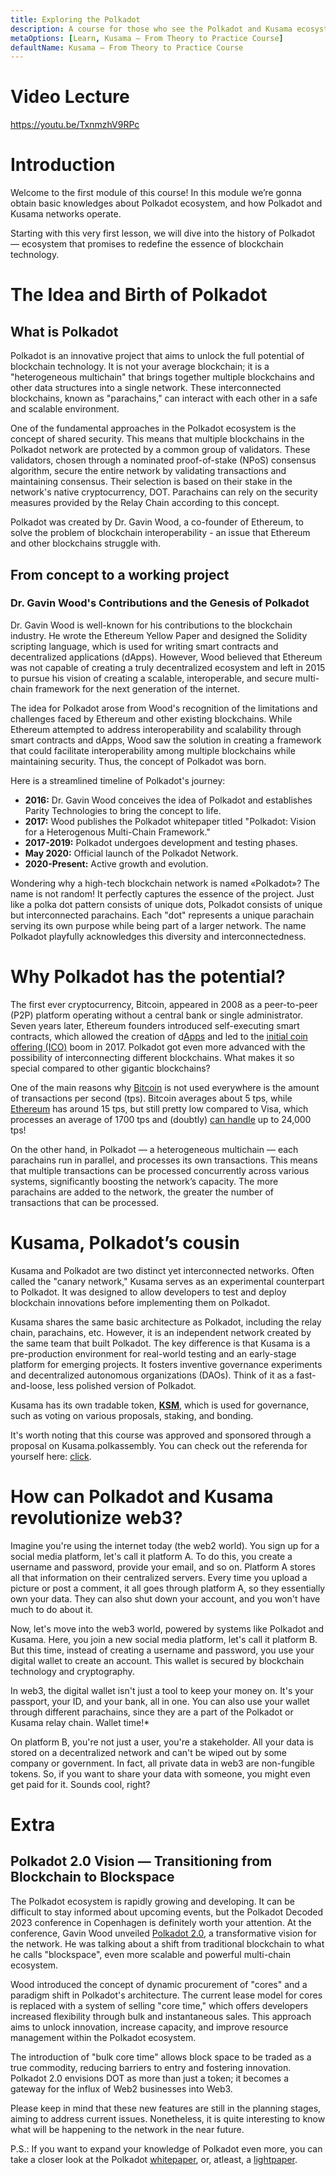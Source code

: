 ```yaml
---
title: Exploring the Polkadot
description: A course for those who see the Polkadot and Kusama ecosystem for the first time.
metaOptions: [Learn, Kusama — From Theory to Practice Course]
defaultName: Kusama — From Theory to Practice Course
---
```


# Video Lecture

https://youtu.be/TxnmzhV9RPc

# Introduction

Welcome to the first module of this course! In this module we’re gonna obtain basic knowledges about Polkadot ecosystem, and how Polkadot and Kusama networks operate.

Starting with this very first lesson, we will dive into the history of Polkadot — ecosystem that promises to redefine the essence of blockchain technology.


<Spoiler title="<h2 style='display: inline;' >Lesson 1. Exploring the Polkadot</h2>">


# **The Idea and Birth of Polkadot**

## What is Polkadot

Polkadot is an innovative project that aims to unlock the full potential of blockchain technology. It is not your average blockchain; it is a "heterogeneous multichain" that brings together multiple blockchains and other data structures into a single network. These interconnected blockchains, known as "parachains," can interact with each other in a safe and scalable environment.

One of the fundamental approaches in the Polkadot ecosystem is the concept of shared security. This means that multiple blockchains in the Polkadot network are protected by a common group of validators. These validators, chosen through a nominated proof-of-stake (NPoS) consensus algorithm, secure the entire network by validating transactions and maintaining consensus. Their selection is based on their stake in the network's native cryptocurrency, DOT. Parachains can rely on the security measures provided by the Relay Chain according to this concept.

Polkadot was created by Dr. Gavin Wood, a co-founder of Ethereum, to solve the problem of blockchain interoperability - an issue that Ethereum and other blockchains struggle with.

## From concept to a working project

### Dr. Gavin Wood's Contributions and the Genesis of Polkadot

Dr. Gavin Wood is well-known for his contributions to the blockchain industry. He wrote the Ethereum Yellow Paper and designed the Solidity scripting language, which is used for writing smart contracts and decentralized applications (dApps). However, Wood believed that Ethereum was not capable of creating a truly decentralized ecosystem and left in 2015 to pursue his vision of creating a scalable, interoperable, and secure multi-chain framework for the next generation of the internet.

The idea for Polkadot arose from Wood's recognition of the limitations and challenges faced by Ethereum and other existing blockchains. While Ethereum attempted to address interoperability and scalability through smart contracts and dApps, Wood saw the solution in creating a framework that could facilitate interoperability among multiple blockchains while maintaining security. Thus, the concept of Polkadot was born.

Here is a streamlined timeline of Polkadot's journey:

- **2016:** Dr. Gavin Wood conceives the idea of Polkadot and establishes Parity Technologies to bring the concept to life.
- **2017:** Wood publishes the Polkadot whitepaper titled "Polkadot: Vision for a Heterogenous Multi-Chain Framework."
- **2017-2019:** Polkadot undergoes development and testing phases.
- **May 2020:** Official launch of the Polkadot Network.
- **2020-Present:** Active growth and evolution.


<robo-academy-note type="note" title="Interesting fact">

Wondering why a high-tech blockchain network is named «Polkadot»? The name is not random! It perfectly captures the essence of the project. Just like a polka dot pattern consists of unique dots, Polkadot consists of unique but interconnected parachains. Each "dot" represents a unique parachain serving its own purpose while being part of a larger network. The name Polkadot playfully acknowledges this diversity and interconnectedness.

</robo-academy-note>

# Why Polkadot has the potential?

The first ever cryptocurrency, Bitcoin, appeared in 2008 as a peer-to-peer (P2P) platform operating without a central bank or single administrator. Seven years later, Ethereum founders introduced self-executing smart contracts, which allowed the creation of d[Apps](https://academy.binance.com/en/articles/what-are-decentralized-applications-dapps) and led to the [initial coin offering (ICO)](https://academy.binance.com/en/articles/what-is-an-ico) boom in 2017. Polkadot got even more advanced with the possibility of interconnecting different blockchains. What makes it so special compared to other gigantic blockchains?

One of the main reasons why [Bitcoin](https://blockchair.com/bitcoin) is not used everywhere is the amount of transactions per second (tps). Bitcoin averages about 5 tps, while [Ethereum](https://blockchair.com/ethereum) has around 15 tps, but still pretty low compared to Visa, which processes an average of 1700 tps and (doubtly) [can handle](https://www.researchgate.net/figure/BITCOIN-AND-ETHEREUM-VS-VISA-AND-PAYPAL-TRANSACTIONS-PER-SECOND_tbl2_330585021) up to 24,000 tps!

On the other hand, in Polkadot — a heterogeneous multichain — each parachains run in parallel, and processes its own transactions. This means that multiple transactions can be processed concurrently across various systems, significantly boosting the network’s capacity. The more parachains are added to the network, the greater the number of transactions that can be processed.

# Kusama, Polkadot’s cousin

Kusama and Polkadot are two distinct yet interconnected networks. Often called the "canary network," Kusama serves as an experimental counterpart to Polkadot. It was designed to allow developers to test and deploy blockchain innovations before implementing them on Polkadot.

Kusama shares the same basic architecture as Polkadot, including the relay chain, parachains, etc. However, it is an independent network created by the same team that built Polkadot. The key difference is that Kusama is a pre-production environment for real-world testing and an early-stage platform for emerging projects. It fosters inventive governance experiments and decentralized autonomous organizations (DAOs). Think of it as a fast-and-loose, less polished version of Polkadot.

Kusama has its own tradable token, **[KSM](https://coinmarketcap.com/currencies/kusama/)**, which is used for governance, such as voting on various proposals, staking, and bonding. 

It's worth noting that this course was approved and sponsored through a proposal on Kusama.polkassembly. You can check out the referenda for yourself here: [click](https://kusama.polkassembly.io/referenda/150).

# How can Polkadot and Kusama revolutionize web3?

Imagine you're using the internet today (the web2 world). You sign up for a social media platform, let's call it platform A. To do this, you create a username and password, provide your email, and so on. Platform A stores all that information on their centralized servers. Every time you upload a picture or post a comment, it all goes through platform A, so they essentially own your data. They can also shut down your account, and you won't have much to do about it.

Now, let's move into the web3 world, powered by systems like Polkadot and Kusama. Here, you join a new social media platform, let's call it platform B. But this time, instead of creating a username and password, you use your digital wallet to create an account. This wallet is secured by blockchain technology and cryptography.

<robo-academy-note type="note">

In web3, the digital wallet isn't just a tool to keep your money on. It's your passport, your ID, and your bank, all in one. You can also use your wallet through different parachains, since they are a part of the Polkadot or Kusama relay chain. Wallet time!*

</robo-academy-note> 

On platform B, you're not just a user, you're a stakeholder. All your data is stored on a decentralized network and can't be wiped out by some company or government. In fact, all private data in web3 are non-fungible tokens. So, if you want to share your data with someone, you might even get paid for it. Sounds cool, right?

# Extra

## **Polkadot 2.0 Vision — Transitioning from Blockchain to Blockspace**

The Polkadot ecosystem is rapidly growing and developing. It can be difficult to stay informed about upcoming events, but the Polkadot Decoded 2023 conference in Copenhagen is definitely worth your attention. At the conference, Gavin Wood unveiled [Polkadot 2.0](https://polkadotters.medium.com/gavin-wood-unveils-the-next-era-of-polkadot-at-decoded-2023-transitioning-from-blockchain-to-4610774fd741), a transformative vision for the network. He was talking about a shift from traditional blockchain to what he calls "blockspace", even more scalable and powerful multi-chain ecosystem.

Wood introduced the concept of dynamic procurement of "cores" and a paradigm shift in Polkadot's architecture. The current lease model for cores is replaced with a system of selling "core time," which offers developers increased flexibility through bulk and instantaneous sales. This approach aims to unlock innovation, increase capacity, and improve resource management within the Polkadot ecosystem.

The introduction of "bulk core time" allows block space to be traded as a true commodity, reducing barriers to entry and fostering innovation. Polkadot 2.0 envisions DOT as more than just a token; it becomes a gateway for the influx of Web2 businesses into Web3.

Please keep in mind that these new features are still in the planning stages, aiming to address current issues. Nonetheless, it is quite interesting to know what will be happening to the network in the near future.

P.S.: If you want to expand your knowledge of Polkadot even more, you can take a closer look at the Polkadot [whitepaper](https://polkadot.network/whitepaper/), or, atleast, a [lightpaper](https://polkadot.network/whitepaper/).

</Spoiler>

<Spoiler title="<h2 style='display: inline;' >Theory: Test</h2>">

<QuizBlock 
quizUrl="https://faas-fra1-afec6ce7.doserverless.co/api/v1/web/fn-18e93402-1ffe-47e8-be1d-e28a6ac871f1/default/Quiz"
quizId="question1.1"
/>  

<QuizBlock 
quizUrl="https://faas-fra1-afec6ce7.doserverless.co/api/v1/web/fn-18e93402-1ffe-47e8-be1d-e28a6ac871f1/default/Quiz"
quizId="question1.2"
/>

<QuizBlock 
quizUrl="https://faas-fra1-afec6ce7.doserverless.co/api/v1/web/fn-18e93402-1ffe-47e8-be1d-e28a6ac871f1/default/Quiz"
quizId="question1.3"
/>

</Spoiler>

<FeedbackBlock 
formUrl="https://faas-fra1-afec6ce7.doserverless.co/api/v1/web/fn-18e93402-1ffe-47e8-be1d-e28a6ac871f1/default/Feedback"
lessonLabel="intro-to-polkadot"
/>
